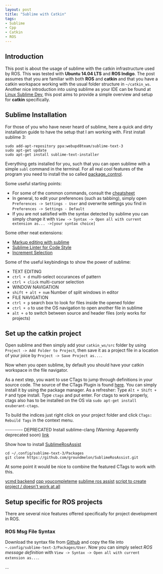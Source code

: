 ```yaml
---
layout: post
title: "Sublime with Catkin"
tags:
- Sublime
- Cpp
- Catkin
- ROS
---
```


## Introduction

This post is about the usage of sublime with the catkin infrastructure used by ROS. This was tested with **Ubuntu 14.04 LTS** and **ROS Indigo**. The post assumes that you are familiar with both **ROS** and **catkin** and that you have a catkin workspace working with the usual folder structure in `~/catkin_ws`. Another nice introduction into using sublime as your IDE can be found at [Linux Sublime Dev](https://chromium.googlesource.com/chromium/src/+/master/docs/linux_sublime_dev.md), this post aims to provide a simple overview and setup for **catkin** specifically.

## Sublime Installation

For those of you who have never heard of sublime, here a quick and dirty installation guide to have the setup that I am working with. First install sublime 3:

```raw
sudo add-apt-repository ppa:webupd8team/sublime-text-3
sudo apt-get update
sudo apt-get install sublime-text-installer
```

Everything gets installed for you, such that you can open sublime with a simple `subl` command in the terminal. For all real cool features of the program you need to install the so called [package_control](https://packagecontrol.io/installation).

Some useful starting points:

* For some of the common commands, consult the [cheatsheet](http://csnipp.com/s/66/-List-of-commonly-used-sublime-text-commands)
* In general, to edit your preferences (such as tabbing), simply open `Preferences -> Settings - User` and overwrite settings you find in `Preferences -> Settings - Default`
* If you are not satisfied with the syntax detected by sublime you can simply change it with `View -> Syntax -> Open all with current extension as... ->[your syntax choice]`

Some other neat extensions:

* [Markup editing with sublime](http://plaintext-productivity.net/2-04-how-to-set-up-sublime-text-for-markdown-editing.html)
* [Sublime Linter for Code Style](http://www.sublimelinter.com/en/latest/)
* [Increment Selection](https://github.com/yulanggong/IncrementSelection)

Some of the useful keybindings to show the power of sublime:

* TEXT EDITING
* `ctrl + d` multi-select occurances of pattern
* `ctrl + click` multi-cursor selection
* WINDOW NAVIGATION
* `shift + alt + num` Number of split windows in editor
* FILE NAVIGATION
* `ctrl + p` search box to look for files inside the opened folder
* `ctrl + o` to use the OS navigation to open another file in sublime
* `alt + o` to switch between source and header files (only works for projects)

## Set up the catkin project

Open sublime and then simply add your `catkin_ws/src` folder by using `Project -> Add Folder to Project`, then save it as a project file in a location of your joice by `Project -> Save Project as...`.

Now when you open sublime, by default you should have your catkin workspace in the file navigator.

As a next step, you want to use CTags to jump through definitions in your source code. The source of the CTags Plugin is found [here](https://github.com/SublimeText/CTags). You can simply install it by using the package manager. As a refresher: Type `Alt + Shift + P` and type install. Type `ctags` and put enter. For ctags to work properly, ctags also has to be installed on the OS via `sudo apt-get install exuberant-ctags`.

To build the indices just right click on your project folder and click `CTags: Rebuild Tags` in the context menu.

--------- DEPRECATED
Install sublime-clang (Warning: Apparently deprecated soon) [link](https://chromium.googlesource.com/chromium/src/+/master/docs/linux_sublime_dev.md#Code-Completion-with-SublimeClang-Linux-Only)

Show how to install [SublimeRosAssist](https://github.com/groundmelon/SublimeRosAssist)

```
cd ~/.config/sublime-text-3/Packages
git clone https://github.com/groundmelon/SublimeRosAssist.git

```

At some point it would be nice to combine the featured CTags to work with this.

[ycmd backend](https://github.com/Valloric/ycmd)
[cpp youcompleteme](https://github.com/glymehrvrd/CppYCM)
[sublime ros assist](https://github.com/groundmelon/SublimeRosAssist)
[script to create project / doesn't work at all](https://gist.github.com/wjwwood/5273972)

## Setup specific for ROS projects

There are several nice features offered specifically for project development in ROS.

### ROS Msg File Syntax

Download the syntax file from [Github](https://gist.github.com/eric-wieser/1cd2919483d18d6b3788a54dec4f165c) and copy the file into `~.config/sublime-text-3/Packages/User`. Now you can simply select *ROS message definition* with `View -> Syntax -> Open all with current extension as...`.

...
